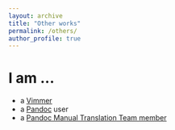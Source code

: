 ```yaml
---
layout: archive
title: "Other works"
permalink: /others/
author_profile: true
---
```


# I am ...

- a [Vimmer](https://www.vim.org)
- a [Pandoc](https://pandoc.org) user
- a [Pandoc Manual Translation Team member](https://pandoc-doc-ja.readthedocs.io/ja/latest/)
